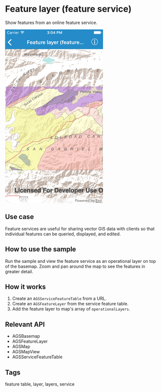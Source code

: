 # Feature layer (feature service)

Show features from an online feature service.

![Feature layer (feature service)](feature-layer-service.png)

## Use case

Feature services are useful for sharing vector GIS data with clients so that individual features can be queried, displayed, and edited.

## How to use the sample

Run the sample and view the feature service as an operational layer on top of the basemap. Zoom and pan around the map to see the features in greater detail.

## How it works

1. Create an `AGSServiceFeatureTable` from a URL.
2. Create an `AGSFeatureLayer` from the service feature table.
3. Add the feature layer to map's array of `operationalLayers`.

## Relevant API

* AGSBasemap
* AGSFeatureLayer
* AGSMap
* AGSMapView
* AGSServiceFeatureTable

## Tags

feature table, layer, layers, service
